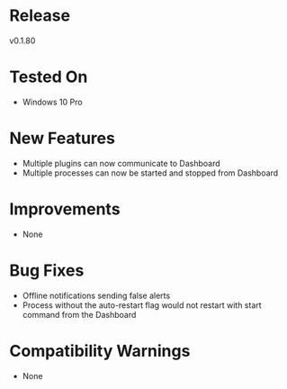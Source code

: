 # Release
v0.1.80

# Tested On
* Windows 10 Pro

# New Features
* Multiple plugins can now communicate to Dashboard 
* Multiple processes can now be started and stopped from Dashboard

# Improvements
* None

# Bug Fixes
* Offline notifications sending false alerts
* Process without the auto-restart flag would not restart with start command from the Dashboard 

# Compatibility Warnings
* None